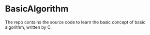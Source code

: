 BasicAlgorithm
==============

The repo contains the source code to learn the basic concept of basic algorithm, written by C.
